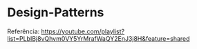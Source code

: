 # Design-Patterns

Referência: https://youtube.com/playlist?list=PLbIBj8vQhvm0VY5YrMrafWaQY2EnJ3j8H&feature=shared